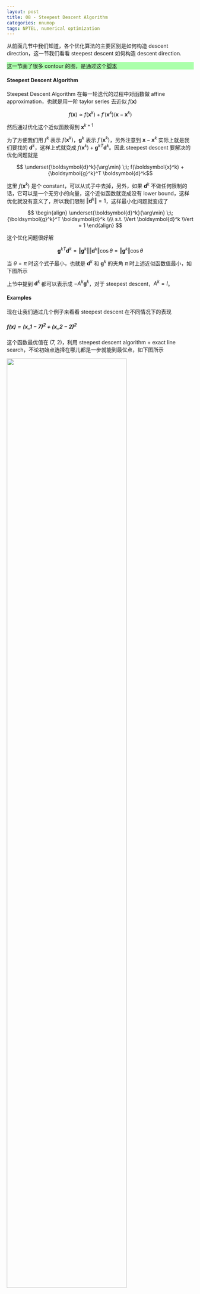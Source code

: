 ```yaml
---
layout: post
title: 08 - Steepest Descent Algorithm
categories: nnumop
tags: NPTEL, numerical optimization
---
```


从前面几节中我们知道，各个优化算法的主要区别是如何构造 descent direction，这一节我们看看 steepest descent 如何构造 descent direction.

<p style="background-color:#afa">这一节画了很多 contour 的图，是通过这个<a href="../../../../resource/NNP/08-steepest/examples.py">脚本</a></p>

#### Steepest Descent Algorithm

Steepest Descent Algorithm 在每一轮迭代的过程中对函数做 affine approximation，也就是用一阶 taylor series 去近似 $f(\boldsymbol{x})$

$$f(\boldsymbol{x}) \approx f(\boldsymbol{x}^k) + f'(\boldsymbol{x}^k)(\boldsymbol{x} - \boldsymbol{x}^k)$$

然后通过优化这个近似函数得到 $\boldsymbol{x}^{k+1}$

为了方便我们用 $f^k$ 表示 $f(\boldsymbol{x}^k)$，$\boldsymbol{g}^k$ 表示 $f'(\boldsymbol{x}^k)$，另外注意到 $\boldsymbol{x} - \boldsymbol{x}^k$ 实际上就是我们要找的 $\boldsymbol{d}^k$，这样上式就变成 $f(\boldsymbol{x}^k) + {\boldsymbol{g}^k}^T \boldsymbol{d}^k$。因此 steepest descent 要解决的优化问题就是

$$ \underset{\boldsymbol{d}^k}{\arg\min} \;\; f(\boldsymbol{x}^k) + {\boldsymbol{g}^k}^T \boldsymbol{d}^k$$

这里 $f(\boldsymbol{x}^k)$ 是个 constant，可以从式子中去掉，另外，如果 $\boldsymbol{d}^k$ 不做任何限制的话，它可以是一个无穷小的向量，这个近似函数就变成没有 lower bound，这样优化就没有意义了，所以我们限制 $\Vert \boldsymbol{d}^k \Vert = 1$，这样最小化问题就变成了

$$
\begin{align}
\underset{\boldsymbol{d}^k}{\arg\min} \;\; {\boldsymbol{g}^k}^T \boldsymbol{d}^k \\\\
s.t. \Vert \boldsymbol{d}^k \Vert = 1
\end{align}
$$

这个优化问题很好解

$$
{\boldsymbol{g}^k}^T \boldsymbol{d}^k = \Vert \boldsymbol{g}^k \Vert \Vert \boldsymbol{d}^k \Vert \cos \theta = \Vert \boldsymbol{g}^k \Vert \cos \theta
$$

当 $\theta = \pi$ 时这个式子最小，也就是 $\boldsymbol{d}^k$ 和 $\boldsymbol{g}^k$ 的夹角 $\pi$ 时上述近似函数值最小，如下图所示

<object data="/resource/NNP/08-steepest/descent.svg" type="image/svg+xml" class="blkcenter"></object>

上节中提到 $\boldsymbol{d}^k$ 都可以表示成 $-A^k \boldsymbol{g}^k$，对于 steepest descent，$A^k = I$。

#### Examples

现在让我们通过几个例子来看看 steepest descent 在不同情况下的表现

##### $f(\boldsymbol{x}) = (\boldsymbol{x}\_1 - 7)^2 + (\boldsymbol{x}\_2 - 2)^2$

这个函数最优值在 (7, 2)，利用 steepest descent algorithm + exact line search，不论初始点选择在哪儿都是一步就能到最优点，如下图所示

<img style="width:80%" src="/resource/NNP/08-steepest/circular.png" />

##### $f(\boldsymbol{x}) = 4\boldsymbol{x}\_1^2 + \boldsymbol{x}\_2^2 -2\boldsymbol{x}\_1\boldsymbol{x}\_2$

这个函数的最优值点在 (0, 0)，同样我们用 steepest descent + exact line search

* 初始点为 (-1, -2)，函数的收敛过程如下图所示，以 0.001 为 gradient norm 的阈值，共迭代 27 步，实现见开头给出的脚本

    <img style="width:80%" src="/resource/NNP/08-steepest/ellip2.png" />

* 初始点为 (1, 0)，函数的收敛过程如下图所示，以 0.001 为 gradient norm 的阈值，共迭代 5 步

    <img style="width:80%" src="/resource/NNP/08-steepest/ellip1.png" />

这个例子我们可以看出初始点的不同对收敛速度是有影响的

##### $f(\boldsymbol{x}) = 100(\boldsymbol{x}\_2 - \boldsymbol{x}\_1^2)^2 + (1 - \boldsymbol{x}\_1)^2$

这个是著名的 Rosenbrock function，其最优值出现在 (1, 1) 点，利用 steepest descent + backtrack line search ($\hat{\alpha} = 0.5, \lambda = 0.3, c\_1 = 1\times 10^{-4}$)

* 初始点为 (0.6, 0.6)，收敛过程如下图所示，以 0.001 为 gradient norm 的阈值，共迭代 2029 步

    <img style="width:80%" src="/resource/NNP/08-steepest/rosen1.png" />

* 初始点为 (-1.2, 1)，收敛过程如下图所示，以 0.001 为 gradient norm 的阈值，共迭代 2300 步

    <img style="width:80%" src="/resource/NNP/08-steepest/rosen2.png" />

对于这个例子，不管你选那个初始点，迭代的过程总是很慢

上面的几个例子中，收敛的过程有快有慢，下面我们从理论的角度看看是什么导致了这种区别

#### Convergence Rate of Steepest Descent Algorithm

这里以 quadratic function $f(\boldsymbol{x}) = \frac{1}{2}\boldsymbol{x}^T H \boldsymbol{x} - \boldsymbol{c}^T \boldsymbol{x}$ 为例推导 steepest descent 的 convergence rate，其中 $H$ 是 symmetric positive definite matrix

<blockquote>
关于 quadratic function 这里多说两句，其实 quadratic function 在很多情况下会成为研究重点，不单因为它简单，或者容易可视化，还有一个很重要的原因是，任何一个函数在接近 local minimum 的地方表现都和 quadratic function 相似，原因很简单，看 $f(x)$ 的 Taylor series 就知道了

$$f(x) = f(x^*) + f'(x^*)(x - x^*) + \frac{1}{2}(x - x^*)^T H(x^*) (x - x^*) + O(\left\Vert x - x^* \right\Vert ^3)$$

其中 $x^*$ 表示 local minimum。从公式可知 $x$ 越接近 $x^*$，$\left\Vert x - x^* \right\Vert ^3$ 就越小，相应的 $f(x)$ 的行为也越接近于前面的 quadratic 的部分。所以研究 quadratic function 比看起来要重要得多。
</blockquote>

由于 $H$ 是 symmetric positive definite matrix，所以我们可以直接得到这个函数的 close-form solution，只需令 gradient 等于 0 即 $\boldsymbol{g} = H\boldsymbol{x} - \boldsymbol{c} = 0$ 可得

$$\boldsymbol{x}^\* = H^{-1}\boldsymbol{c}$$

为了计算 convergence rate，这里定义 Error function $E(\boldsymbol{x}^k) = \frac{1}{2}(\boldsymbol{x}^k - \boldsymbol{x}^\*)^T H (\boldsymbol{x}^k - \boldsymbol{x}^\*)$，并以

$$\frac{E(\boldsymbol{x}^k) - E(\boldsymbol{x}^{k+1})}{E(\boldsymbol{x}^k)}$$

表示 convergence rate，注意到

$$
\begin{align}
E(\boldsymbol{x}^k) = & \frac{1}{2}(\boldsymbol{x}^k - \boldsymbol{x}^\*)^T H (\boldsymbol{x}^k - \boldsymbol{x}^\*) \\\\
= & \frac{1}{2}(\boldsymbol{x}^k H \boldsymbol{x}^k - 2\boldsymbol{x}^\* H \boldsymbol{x}^k + \boldsymbol{x}^\* H \boldsymbol{x}^\*) \\\\
= & \frac{1}{2} \boldsymbol{x}^k H \boldsymbol{x}^k - \boldsymbol{c} \boldsymbol{x}^k + \frac{1}{2}\boldsymbol{x}^\* H \boldsymbol{x}^\* \;\; (\because \boldsymbol{x}^\* = H^{-1}\boldsymbol{c})\\\\
= & f(\boldsymbol{x}^k) + \frac{1}{2}\boldsymbol{x}^\* H \boldsymbol{x}^\*
\end{align}
$$

其中 $\frac{1}{2} \boldsymbol{x}^\* H \boldsymbol{x}^\*$ 是个常量，所以 $E(\boldsymbol{x})$ 和 $f(\boldsymbol{x})$ 本质上是一样的。

--------------------

展开 convergence rate，对于分子分母分别有

* 分子代入 $\boldsymbol{x}^{k+1} = \boldsymbol{x}^k - \alpha^k \boldsymbol{g}^k$ 有

    $$
    \begin{align}
    E(\boldsymbol{x}^k) - E(\boldsymbol{x}^{k+1}) = & \frac{1}{2} \boldsymbol{x}^k H \boldsymbol{x}^k - \boldsymbol{c} \boldsymbol{x}^k - \frac{1}{2} \boldsymbol{x}^{k+1} H \boldsymbol{x}^{k+1} + \boldsymbol{c} \boldsymbol{x}^{k+1} \\\\
    = & {\alpha^k ({\boldsymbol{x}^k} - {\boldsymbol{x}^\*})^T H \boldsymbol{g}^k - \frac{1}{2}{\alpha^k}^2 {\boldsymbol{g}^k}^T H \boldsymbol{g}^k} \\\\
    = & {\alpha^k (H \boldsymbol{x}^k - c)^T \boldsymbol{g}^k - \frac{1}{2}{\alpha^k}^2 {\boldsymbol{g}^k}^T H \boldsymbol{g}^k} \\\\
    = & {\alpha^k {\boldsymbol{g}^k}^T \boldsymbol{g}^k - \frac{1}{2}{\alpha^k}^2 {\boldsymbol{g}^k}^T H \boldsymbol{g}^k} \\\\
    \end{align}
    $$

* 对于分母，由于 $H(\boldsymbol{x}^k - \boldsymbol{x}^\*) = H\boldsymbol{x}^k - c = \boldsymbol{g}^k$ 有

    $$
    \begin{align}
    E(\boldsymbol{x}^k) = & \frac{1}{2}(\boldsymbol{x}^k - \boldsymbol{x}^\*)^T H (\boldsymbol{x}^k - \boldsymbol{x}^\*) \\\\
    = & \frac{1}{2} {(H^{-1}\boldsymbol{g}^k)}^T H (H^{-1}\boldsymbol{g}^k) \\\\
    = & \frac{1}{2} {\boldsymbol{g}^k}^T H^{-1} \boldsymbol{g}^k
    \end{align}
    $$

这样 convergence rate 就变为

$$
\frac{2 \alpha^k {\boldsymbol{g}^k}^T \boldsymbol{g}^k - {\alpha^k}^2 {\boldsymbol{g}^k}^T H \boldsymbol{g}^k}{ {\boldsymbol{g}^k}^T H^{-1} \boldsymbol{g}^k}
$$

假设我们使用 exact line search，易推出 $\alpha^k = \frac{ {\boldsymbol{g}^k}^T\boldsymbol{g}^k}{ {\boldsymbol{g}^k}^T H \boldsymbol{g}^k}$，代入上式得

$$
\frac{E(\boldsymbol{x}^k) - E(\boldsymbol{x}^{k+1})}{E(\boldsymbol{x}^k)} = \frac{({\boldsymbol{g}^k}^T \boldsymbol{g}^k)^2}{({\boldsymbol{g}^k}^T H \boldsymbol{g}^k)({\boldsymbol{g}^k}^T H^{-1} \boldsymbol{g}^k)}
$$

--------------------

为了给上式一个 lower bound，我们引入 Kantorovich inequality

<blockquote>
Let $H \in \mathbb{R}^{n\times n}$ be a symmetric positive definite matrix. Let $\lambda_1$ and $\lambda_n$ be respectively the smallest and largest eigenvalues of $H$. Then, for any $\boldsymbol{x} \neq 0$

$$\frac{(\boldsymbol{x}^T \boldsymbol{x})^2}{(\boldsymbol{x}^T H \boldsymbol{x})(\boldsymbol{x}^T H^{-1} \boldsymbol{x})} \geq \frac{4\lambda_1 \lambda_n}{(\lambda_1 + \lambda_n)^2}$$
</blockquote>

根据 Kantorovich inequality，我们有

$$ \frac{E(\boldsymbol{x}^k) - E(\boldsymbol{x}^{k+1})}{E(\boldsymbol{x}^k)} \geq \frac{4\lambda_1 \lambda_n}{(\lambda_1 + \lambda_n)^2} $$

等价于

$$ E(\boldsymbol{x}^{k+1}) \leq (\frac{\lambda_n - \lambda_1}{\lambda_n + \lambda_1})^2 E(\boldsymbol{x}^k)$$

因此根据我们定义的 $E(\boldsymbol{x})$，steepest descent 是一个 convergence rate $\leq (\frac{\lambda_n - \lambda_1}{\lambda_n + \lambda_1})^2$ 的 linear convergence algorithm.

对 convergence rate 做个简单的变形

$$(\frac{\lambda_n - \lambda_1}{\lambda_n + \lambda_1})^2 = (1 - \frac{2}{\frac{\lambda\_n}{\lambda\_1} - 1})^2$$

其中 $\frac{\lambda\_n}{\lambda\_1}$ 表示一个 matrix 的 condition number，可以看出 condition number 越大，convergence rate 越大，算法收敛得越慢。当 $\lambda\_1 = \lambda\_n$ 时，收敛是最快的，对应上面例子中 circular contour 的情况，condition number 越大，contour 越扁，越小 contour 越圆。

#### 结论

从上面的例子和理论分析中，可以得出如下结论

* 收敛速度确实和初始点的选择有关

* Steepest descent 是一个 linear convergence algorithm，并且收敛速度取决于 Hessian matrix 的 condition number，condition number 越大收敛越慢

* 对于 nonquadratic function，上面的结论也是可用的，前面已经讲过，在接近 local minimum 的地方，任何函数的表现都可以用 quadratic function 近似，因此 nonquadratic function 的 convergence rate 取决于 $H(\boldsymbol{x}^\*)$ 的 condition number，其中 $\boldsymbol{x}^\*$ 是 local minimum

#### 改进 Steepest Descent

假设要优化的函数是 quadratic function $f(\boldsymbol{x}) = \frac{1}{2} \boldsymbol{x}^T H \boldsymbol{x} - \boldsymbol{c}^T \boldsymbol{x}$，其中 $H$ 是 symmetric positive definite matrix。

前面已经提到 $H$ 的 condition number 对收敛速度的影响非常大，condition number 越小，收敛得越快，当 $H = I$ 时收敛最快。由此产生的一个优化思路是，对原始 function 做空间变换，使其在新空间中的 Hessian matrix 为 $I$，然后在新空间中做优化，再将结果映射回原始空间，这样迭代就可以一步完成。

假设原始空间为 x-space，新空间为 y-space，则我们试图找到的变换是

$$ f(\boldsymbol{x}) = \frac{1}{2} \boldsymbol{x}^T H \boldsymbol{x} - \boldsymbol{c}^T \boldsymbol{x} \; \Rightarrow \; h(\boldsymbol{y}) = \frac{1}{2} \boldsymbol{y}^T \boldsymbol{y} - \boldsymbol{c}\_y^T \boldsymbol{y} $$

参考下图

<object data="/resource/NNP/09-newton/transform.svg" type="image/svg+xml" class="blkcenter"></object>

由于这里 $H$ 是 symmetric positive definite matrix，这个变换可以通过对 $H$ 做 Cholesky decomposition 实现，如下

$$ f(\boldsymbol{x}) = \frac{1}{2} \boldsymbol{x}^T H \boldsymbol{x} - \boldsymbol{c}^T \boldsymbol{x} = \frac{1}{2} \boldsymbol{x}^T L L^T \boldsymbol{x} - \boldsymbol{c}^T \boldsymbol{x} = \frac{1}{2} (L^T \boldsymbol{x})^T (L^T \boldsymbol{x}) - \boldsymbol{c}^T \boldsymbol{x} $$

令 $\boldsymbol{y} = L^T \boldsymbol{x}$，则有

$$ h(\boldsymbol{y}) = \frac{1}{2} \boldsymbol{y}^T \boldsymbol{y} - (L^{-1} \boldsymbol{c})^T \boldsymbol{y} $$

这样我们就实现了通过空间变换得到一个 Hessian matrix 为 $I$ 的 quadratic function。在 $h(\boldsymbol{y})$ 应用 steepest descent 有 (令 $\alpha = 1$)

$$ \boldsymbol{y}^{k+1} = \boldsymbol{y}^k - \nabla h(\boldsymbol{y}^k) = \boldsymbol{y}^k - (\boldsymbol{y}^k - L^{-1}\boldsymbol{c}) = L^{-1}\boldsymbol{c}$$

所以无论你从什么初始点开始，都是一步到达 global minimum，把这个点映射回 x-space，得 
$$\boldsymbol{x}^{k+1} = L^{-T}L^{-1} \boldsymbol{c} = H^{-1}\boldsymbol{c}$$

这就是在 x-space 的最优解。

----------

如果我们将 y-space 的迭代步骤映射到 x-space 的话是这样

$$
\begin{align}
& \boldsymbol{y}^{k+1} = \boldsymbol{y}^k - \nabla\_{\boldsymbol{y}^k} h(\boldsymbol{y}^k) \\\\
\Longleftrightarrow & L^{-T}\boldsymbol{y}^{k+1} = L^{-T}\boldsymbol{y}^k - L^{-T}\nabla\_{\boldsymbol{y}^k} f(L^{-T} \boldsymbol{y}^k) \\\\
\Longleftrightarrow & \boldsymbol{x}^{k+1} = \boldsymbol{x}^k - L^{-T} L^{-1} \nabla f(\boldsymbol{x}^k) \\\\
\Longleftrightarrow & \boldsymbol{x}^{k+1} = \boldsymbol{x}^k - H^{-1} \nabla f(\boldsymbol{x}^k) \\\\
\end{align}
$$

这最后一步实际上是 Classical Newton 的迭代步骤。但要注意 Classical Newton 并不是由 Steepest Descent 演化过来的，实际上，二者的发明并没有什么联系，并且 Classical Newton 出现比 Steepest Descent 还要早得多，下一片文章我们将看到 Classical Newton 是基于什么思想得到的。

